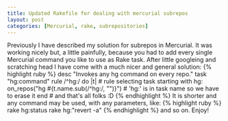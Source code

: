 ```yaml
---
title: Updated Rakefile for dealing with mercurial subrepos
layout: post
categories: [Mercurial, rake, subrepositories]
---
```

Previously I have described my solution for subrepos in Mercurial. It was working nicely but, a little painfully, because you had to add every single Mercurial command you like to use as Rake task. After little googleing and scratching head I have come with a much nicer and general solution:
{% highlight ruby %}
desc "Invokes any hg command on every repo."
task "hg:command"
rule /^hg:/ do |t| # rule selecting task starting with hg:
  on_repos("hg #{t.name.sub(/^hg:/, "")}") # 'hg:' is in task name so we have to erase it
end # and that's all folks :D
{% endhighlight %}
It is shorter and any command may be used, with any parameters, like:
{% highlight ruby %}
rake hg:status
rake hg:"revert -a"
{% endhighlight %}
and so on. Enjoy!
